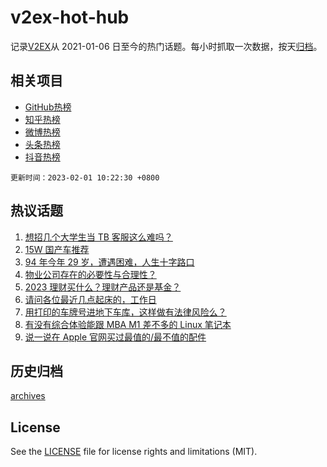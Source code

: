 # v2ex-hot-hub

 记录[V2EX](https://www.v2ex.com/)从 2021-01-06 日至今的热门话题。每小时抓取一次数据，按天[归档](archives)。
 
 ## 相关项目

- [GitHub热榜](https://github.com/it985/github-hot-hub)
- [知乎热榜](https://github.com/it985/zhihu-hot-hub)
- [微博热榜](https://github.com/it985/weibo-hot-hub)
- [头条热榜](https://github.com/it985/toutiao-hot-hub)
- [抖音热榜](https://github.com/it985/douyin-hot-hub)


 `更新时间：2023-02-01 10:22:30 +0800`

## 热议话题

1. [想招几个大学生当 TB 客服这么难吗？](https://www.v2ex.com/t/911967)
1. [15W 国产车推荐](https://www.v2ex.com/t/911893)
1. [94 年今年 29 岁，遭遇困难，人生十字路口](https://www.v2ex.com/t/912029)
1. [物业公司存在的必要性与合理性？](https://www.v2ex.com/t/911891)
1. [2023 理财买什么？理财产品还是基金？](https://www.v2ex.com/t/911848)
1. [请问各位最近几点起床的，工作日](https://www.v2ex.com/t/911864)
1. [用打印的车牌号进地下车库，这样做有法律风险么？](https://www.v2ex.com/t/911876)
1. [有没有综合体验能跟 MBA M1 差不多的 Linux 笔记本](https://www.v2ex.com/t/911901)
1. [说一说在 Apple 官网买过最值的/最不值的配件](https://www.v2ex.com/t/911922)

## 历史归档

[archives](archives)

## License

See the [LICENSE](LICENSE) file for license rights and limitations (MIT).
